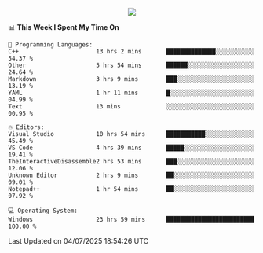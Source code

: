 <p align="center">
  <img src="https://readme-typing-svg.herokuapp.com?font=Cascadia+Code&weight=600&size=20&duration=5000&pause=1000&color=FFFFFF&center=true&vCenter=true&width=500&lines=IF+I'M+NOT+WORKING+-+IT+MEANS+I'M+DEAD+💀" />
</p>

<!--START_SECTION:waka-->
📊 **This Week I Spent My Time On** 

```text
💬 Programming Languages: 
C++                      13 hrs 2 mins       ██████████████░░░░░░░░░░░   54.37 % 
Other                    5 hrs 54 mins       ██████░░░░░░░░░░░░░░░░░░░   24.64 % 
Markdown                 3 hrs 9 mins        ███░░░░░░░░░░░░░░░░░░░░░░   13.19 % 
YAML                     1 hr 11 mins        █░░░░░░░░░░░░░░░░░░░░░░░░   04.99 % 
Text                     13 mins             ░░░░░░░░░░░░░░░░░░░░░░░░░   00.95 % 

🔥 Editors: 
Visual Studio            10 hrs 54 mins      ███████████░░░░░░░░░░░░░░   45.49 % 
VS Code                  4 hrs 39 mins       █████░░░░░░░░░░░░░░░░░░░░   19.41 % 
TheInteractiveDisassemble2 hrs 53 mins       ███░░░░░░░░░░░░░░░░░░░░░░   12.06 % 
Unknown Editor           2 hrs 9 mins        ██░░░░░░░░░░░░░░░░░░░░░░░   09.01 % 
Notepad++                1 hr 54 mins        ██░░░░░░░░░░░░░░░░░░░░░░░   07.92 % 

💻 Operating System: 
Windows                  23 hrs 59 mins      █████████████████████████   100.00 % 
```


 Last Updated on 04/07/2025 18:54:26 UTC
<!--END_SECTION:waka-->

